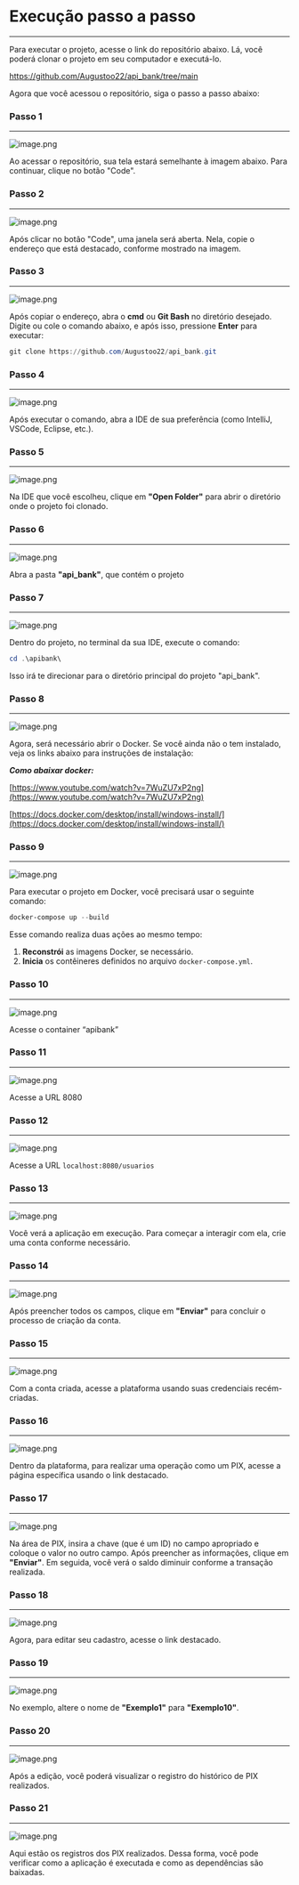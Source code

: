 # Execução passo a passo

---

Para executar o projeto, acesse o link do repositório abaixo. Lá, você poderá clonar o projeto em seu computador e executá-lo. 

https://github.com/Augustoo22/api_bank/tree/main

Agora que você acessou o repositório, siga o passo a passo abaixo:

### Passo 1

---

![image.png](image.png)

Ao acessar o repositório, sua tela estará semelhante à imagem abaixo. Para continuar, clique no botão "Code".

### Passo 2

---

![image.png](image%201.png)

Após clicar no botão "Code", uma janela será aberta. Nela, copie o endereço que está destacado, conforme mostrado na imagem.

### Passo 3

---

![image.png](image%202.png)

Após copiar o endereço, abra o **cmd** ou **Git Bash** no diretório desejado. Digite ou cole o comando abaixo, e após isso, pressione **Enter** para executar:

```powershell
git clone https://github.com/Augustoo22/api_bank.git
```

### Passo 4

---

![image.png](image%203.png)

Após executar o comando, abra a IDE de sua preferência (como IntelliJ, VSCode, Eclipse, etc.).

### Passo 5

---

![image.png](image%204.png)

Na IDE que você escolheu, clique em **"Open Folder"** para abrir o diretório onde o projeto foi clonado.

### Passo 6

---

![image.png](image%205.png)

Abra a pasta **"api_bank"**, que contém o projeto

### Passo 7

---

![image.png](image%206.png)

Dentro do projeto, no terminal da sua IDE, execute o comando:

```powershell
cd .\apibank\
```

Isso irá te direcionar para o diretório principal do projeto "api_bank".

### Passo 8

---

![image.png](image%207.png)

Agora, será necessário abrir o Docker. Se você ainda não o tem instalado, veja os links abaixo para instruções de instalação:

***Como abaixar docker:***

[https://www.youtube.com/watch?v=7WuZU7xP2ng](https://www.youtube.com/watch?v=7WuZU7xP2ng)

[https://docs.docker.com/desktop/install/windows-install/](https://docs.docker.com/desktop/install/windows-install/)

### Passo 9

---

![image.png](image%208.png)

Para executar o projeto em Docker, você precisará usar o seguinte comando:

```powershell
docker-compose up --build
```

Esse comando realiza duas ações ao mesmo tempo:

1. **Reconstrói** as imagens Docker, se necessário.
2. **Inicia** os contêineres definidos no arquivo `docker-compose.yml`.

### Passo 10

---

![image.png](image%209.png)

Acesse o container “apibank”

### Passo 11

---

![image.png](image%2010.png)

Acesse a URL 8080

### Passo 12

---

![image.png](image%2011.png)

Acesse a URL `localhost:8080/usuarios`

### Passo 13

---

![image.png](image%2012.png)

Você verá a aplicação em execução. Para começar a interagir com ela, crie uma conta conforme necessário.

### Passo 14

---

![image.png](image%2013.png)

Após preencher todos os campos, clique em **"Enviar"** para concluir o processo de criação da conta.

### Passo 15

---

![image.png](image%2014.png)

Com a conta criada, acesse a plataforma usando suas credenciais recém-criadas.

### Passo 16

---

![image.png](image%2015.png)

Dentro da plataforma, para realizar uma operação como um PIX, acesse a página específica usando o link destacado.

### Passo 17

---

![image.png](image%2016.png)

Na área de PIX, insira a chave (que é um ID) no campo apropriado e coloque o valor no outro campo. Após preencher as informações, clique em **"Enviar"**. Em seguida, você verá o saldo diminuir conforme a transação realizada.

### Passo 18

---

![image.png](image%2017.png)

Agora, para editar seu cadastro, acesse o link destacado.

### Passo 19

---

![image.png](image%2018.png)

No exemplo, altere o nome de **"Exemplo1"** para **"Exemplo10"**.

### Passo 20

---

![image.png](image%2019.png)

Após a edição, você poderá visualizar o registro do histórico de PIX realizados.

### Passo 21

---

![image.png](image%2020.png)

Aqui estão os registros dos PIX realizados. Dessa forma, você pode verificar como a aplicação é executada e como as dependências são baixadas.